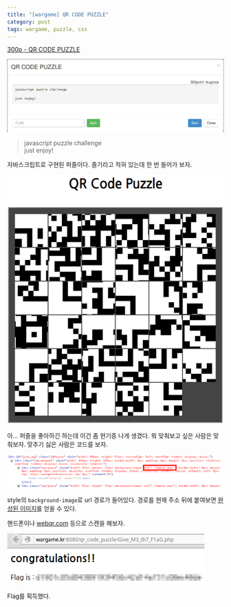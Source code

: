 ```yaml
---
title: "[wargame] QR CODE PUZZLE"
category: post
tags: wargame, puzzle, css
---
```


[300p - QR CODE PUZZLE](http://wargame.kr:8080/qr_code_puzzle/)

![문제 화면](/images/2016-02-19/01.png)

> javascript puzzle challenge  
> just enjoy!

자바스크립트로 구현된 퍼즐이다. 즐기라고 적혀 있는데 한 번 들어가 보자.

![문제 화면2](/images/2016-02-19/02.png)

아... 퍼즐을 좋아하긴 하는데 이건 좀 현기증 나게 생겼다. 뭐 맞춰보고 싶은 사람은 맞춰보자. 맞추기 싫은 사람은 코드를 보자.

![코드](/images/2016-02-19/03.png)

style의 `background-image`로 url 경로가 들어있다. 경로를 현재 주소 뒤에 붙여보면 [완성된 이미지](http://wargame.kr:8080/qr_code_puzzle/img/qr.png)를 얻을 수 있다.

핸드폰이나 [webqr.com](http://webqr.com/) 등으로 스캔을 해보자.

![결과](/images/2016-02-19/04.png)


Flag를 획득했다.
